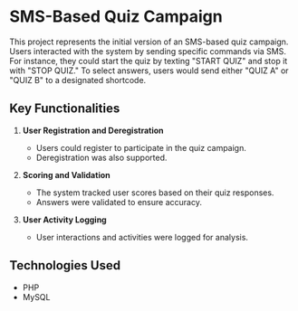# SMS-Based Quiz Campaign

This project represents the initial version of an SMS-based quiz campaign. Users interacted with the system by sending specific commands via SMS. For instance, they could start the quiz by texting "START QUIZ" and stop it with "STOP QUIZ." To select answers, users would send either "QUIZ A" or "QUIZ B" to a designated shortcode.

## Key Functionalities

1. **User Registration and Deregistration**
   - Users could register to participate in the quiz campaign.
   - Deregistration was also supported.

2. **Scoring and Validation**
   - The system tracked user scores based on their quiz responses.
   - Answers were validated to ensure accuracy.

3. **User Activity Logging**
   - User interactions and activities were logged for analysis.

## Technologies Used

- PHP
- MySQL

